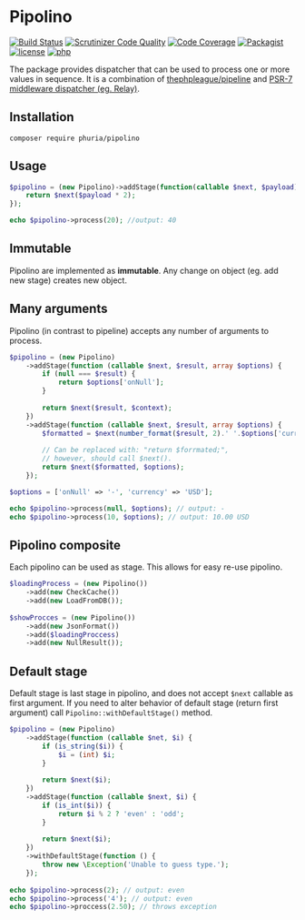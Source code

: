 # Pipolino
[![Build Status](https://img.shields.io/scrutinizer/build/g/phuria/pipolino.svg?maxAge=3600)](https://scrutinizer-ci.com/g/phuria/pipolino/build-status/master)
[![Scrutinizer Code Quality](https://img.shields.io/scrutinizer/g/phuria/pipolino.svg?maxAge=3600)](https://scrutinizer-ci.com/g/phuria/pipolino/?branch=master)
[![Code Coverage](https://img.shields.io/scrutinizer/coverage/g/phuria/pipolino.svg?maxAge=3600)](https://scrutinizer-ci.com/g/phuria/pipolino/?branch=master)
[![Packagist](https://img.shields.io/packagist/v/phuria/pipolino.svg?maxAge=3600)](https://packagist.org/packages/phuria/pipolino)
[![license](https://img.shields.io/github/license/phuria/pipolino.svg?maxAge=2592000?style=flat-square)]()
[![php](https://img.shields.io/badge/PHP-5.6-blue.svg?maxAge=2592000)]()

The package provides dispatcher that can be used to process
one or more values in sequence. It is a combination of 
[thephpleague/pipeline](https://github.com/thephpleague/pipeline) 
and [PSR-7 middleware dispatcher (eg. Relay)](https://github.com/relayphp/Relay.Relay).

## Installation 

```
composer require phuria/pipolino
```

## Usage

```php
$pipolino = (new Pipolino)->addStage(function(callable $next, $payload) {
    return $next($payload * 2);
});

echo $pipolino->process(20); //output: 40
```

## Immutable

Pipolino are implemented as __immutable__. Any change on object (eg. add new stage)
creates new object.

## Many arguments

Pipolino (in contrast to pipeline) accepts any number of arguments to process.

```php
$pipolino = (new Pipolino)
    ->addStage(function (callable $next, $result, array $options) {
        if (null === $result) {
            return $options['onNull'];
        }
    
        return $next($result, $context);
    })
    ->addStage(function (callable $next, $result, array $options) {
        $formatted = $next(number_format($result, 2).' '.$options['currency'])
    
        // Can be replaced with: "return $forrmated;",
        // however, should call $next().
        return $next($formatted, $options); 
    });

$options = ['onNull' => '-', 'currency' => 'USD'];

echo $pipolino->process(null, $options); // output: -
echo $pipolino->process(10, $options); // output: 10.00 USD
```

## Pipolino composite

Each pipolino can be used as stage. This allows for easy re-use pipolino.

```php
$loadingProcess = (new Pipolino())
    ->add(new CheckCache())
    ->add(new LoadFromDB());
    
$showProcces = (new Pipolino())
    ->add(new JsonFormat())
    ->add($loadingProccess)
    ->add(new NullResult());
```

## Default stage

Default stage is last stage in pipolino, 
and does not accept `$next` callable as first argument.
If you need to alter behavior of default stage (return first argument)
call `Pipolino::withDefaultStage()` method.

```php
$pipolino = (new Pipolino)
    ->addStage(function (callable $net, $i) {
        if (is_string($i)) {
            $i = (int) $i;
        }
        
        return $next($i);
    })
    ->addStage(function (callable $next, $i) {
        if (is_int($i)) {
            return $i % 2 ? 'even' : 'odd';
        }
        
        return $next($i);
    })
    ->withDefaultStage(function () {
        throw new \Exception('Unable to guess type.');
    });
    
echo $pipolino->process(2); // output: even
echo $pipolino->process('4'); // output: even
echo $pipolino->proccess(2.50); // throws exception
```
